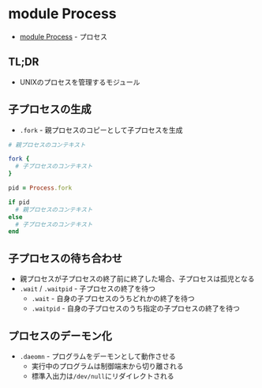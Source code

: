 # module Process
- [module Process](https://docs.ruby-lang.org/ja/3.0.0/class/Process.html) - プロセス

## TL;DR
- UNIXのプロセスを管理するモジュール

## 子プロセスの生成
- `.fork` - 親プロセスのコピーとして子プロセスを生成

```ruby
# 親プロセスのコンテキスト

fork {
  # 子プロセスのコンテキスト
}
```

```ruby
pid = Process.fork

if pid
  # 親プロセスのコンテキスト
else
  # 子プロセスのコンテキスト
end
```

## 子プロセスの待ち合わせ
- 親プロセスが子プロセスの終了前に終了した場合、子プロセスは孤児となる
- `.wait` / `.waitpid` - 子プロセスの終了を待つ
  - `.wait` - 自身の子プロセスのうちどれかの終了を待つ
  - `.waitpid` - 自身の子プロセスのうち指定の子プロセスの終了を待つ

## プロセスのデーモン化
- `.daeomn` - プログラムをデーモンとして動作させる
  - 実行中のプログラムは制御端末から切り離される
  - 標準入出力は`/dev/null`にリダイレクトされる

